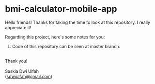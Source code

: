# bmi-calculator-mobile-app

Hello friends!
Thanks for taking the time to look at this repository. I really appreciate it!

Regarding this project, here's some notes for you:

1. Code of this repository can be seen at master branch.

<br>Thank you!</br>
<br>Saskia Dwi Ulfah
<br>(sdwiulfah@gmail.com)
